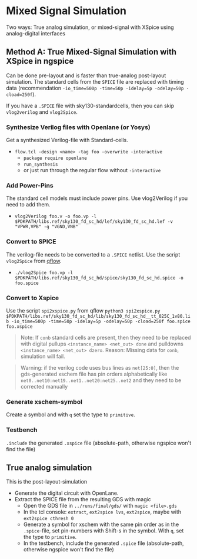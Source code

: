# Mixed Signal Simulation
Two ways: True analog simulation, or mixed-signal with XSpice using analog-digital interfaces
## Method A: True Mixed-Signal Simulation with XSpice in ngspice
Can be done pre-layout and is faster than true-analog post-layout simulation. The standard cells from the `SPICE` file are replaced with timing data (recommendation `-io_time=500p -time=50p -idelay=5p -odelay=50p -cload=250f`).  

If you have a `.SPICE` file with sky130-standardcells, then you can skip `vlog2verilog` and `vlog2Spice`. 

### Synthesize Verilog files with Openlane (or Yosys) 
Get a synthesized Verilog-file with Standard-cells.
* `flow.tcl -design <name> -tag foo -overwrite -interactive`
  * `package require openlane`
  * `run_synthesis`
  * or just run through the regular flow without `-interactive`
### Add Power-Pins 
The standard cell models must include power pins. Use vlog2Verilog if you need to add them. 
* `vlog2Verilog foo.v -o foo.vp -l $PDKPATH/libs.ref/sky130_fd_sc_hd/lef/sky130_fd_sc_hd.lef -v "VPWR,VPB" -g "VGND,VNB"`  
### Convert to SPICE
The verilog-file needs to be converted to a `.SPICE` netlist. Use the script `vlog2Spice` from [qflow](https://github.com/RTimothyEdwards/qflow).  
* `./vlog2Spice foo.vp -l $PDKPATH/libs.ref/sky130_fd_sc_hd/spice/sky130_fd_sc_hd.spice -o foo.spice`
### Convert to Xspice 
Use the script `spi2xspice.py` from qflow `python3 spi2xspice.py $PDKPATH/libs.ref/sky130_fd_sc_hd/lib/sky130_fd_sc_hd__tt_025C_1v80.lib -io_time=500p -time=50p -idelay=5p -odelay=50p -cload=250f foo.spice foo.xspice`

> Note: If `conb` standard cells are present, then they need to be replaced with digital pullups `<instance_name> <net_out> done` and pulldowns `<instance_name> <net_out> dzero`. Reason: Missing data for `conb`, simulation will fail.

> Warning: if the verilog code uses bus lines as `net[25:0]`, then the gds-generated xschem file has pin orders alphabetically like `net0..net10:net19..net1..net20:net25..net2` and they need to be corrected manually

### Generate xschem-symbol 
Create a symbol and with `q` set the type to `primitive`.

### Testbench
`.include` the generated `.xspice` file (absolute-path, otherwise ngspice won't find the file)

## True analog simulation
This is the post-layout-simulation
* Generate the digital circuit with OpenLane.
* Extract the SPICE file from the resulting GDS with magic
  * Open the GDS file in `../runs/final/gds/` with `magic <file>.gds`
  * In the tcl console: `extract`, `ext2spice lvs`, `ext2spice`, maybe with `ext2spice cthresh 0`
  * Generate a symbol for xschem with the same pin order as in the `.spice`-file, set pin-numbers with Shift-s in the symbol. With `q`, set the type to `primitive`.
  * In the testbench, include the generated `.spice` file (absolute-path, otherwise ngspice won't find the file)
